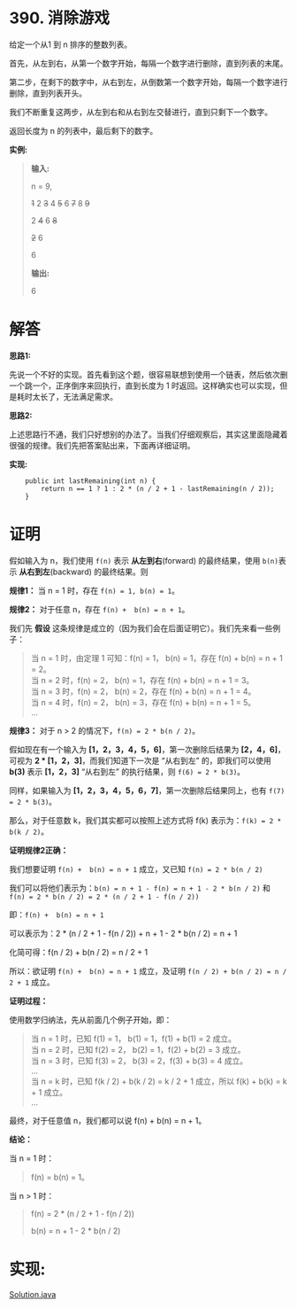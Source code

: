 # 390. 消除游戏

给定一个从1 到 n 排序的整数列表。

首先，从左到右，从第一个数字开始，每隔一个数字进行删除，直到列表的末尾。

第二步，在剩下的数字中，从右到左，从倒数第一个数字开始，每隔一个数字进行删除，直到列表开头。

我们不断重复这两步，从左到右和从右到左交替进行，直到只剩下一个数字。

返回长度为 n 的列表中，最后剩下的数字。

**实例:**

> **输入:**
>
> n = 9,  
>
> ~~1~~ 2 ~~3~~ 4 ~~5~~ 6 ~~7~~ 8 ~~9~~
>
> 2 ~~4~~ 6 ~~8~~
>
> ~~2~~ 6
>
> 6  
>
> **输出:**
>
> 6

# 解答

**思路1:**

先说一个不好的实现。首先看到这个题，很容易联想到使用一个链表，然后依次删一个跳一个，正序倒序来回执行，直到长度为 1 时返回。这样确实也可以实现，但是耗时太长了，无法满足需求。

**思路2:**

上述思路行不通，我们只好想别的办法了。当我们仔细观察后，其实这里面隐藏着很强的规律。我们先把答案贴出来，下面再详细证明。

**实现:**

```
    public int lastRemaining(int n) {
        return n == 1 ? 1 : 2 * (n / 2 + 1 - lastRemaining(n / 2));
    }
```

# 证明

假如输入为 n，我们使用 `f(n)` 表示 **从左到右**(forward) 的最终结果，使用 `b(n)`表示 **从右到左**(backward) 的最终结果。则

**规律1：** 当 n = 1 时，存在 `f(n) = 1, b(n) = 1`。

**规律2：** 对于任意 n，存在 `f(n) +  b(n) = n + 1`。

我们先 **假设** 这条规律是成立的（因为我们会在后面证明它）。我们先来看一些例子：

> 当 n = 1 时，由定理 1 可知：f(n) = 1， b(n) = 1，存在 f(n) +  b(n) = n + 1 = 2。  
> 当 n = 2 时，f(n) = 2， b(n) = 1，存在 f(n) +  b(n) = n + 1 = 3。  
> 当 n = 3 时，f(n) = 2， b(n) = 2，存在 f(n) +  b(n) = n + 1 = 4。  
> 当 n = 4 时，f(n) = 2， b(n) = 3，存在 f(n) +  b(n) = n + 1 = 5。  
> ...

**规律3：** 对于 n > 2 的情况下，`f(n) = 2 * b(n / 2)`。

假如现在有一个输入为 **[1，2，3，4，5，6]**，第一次删除后结果为 **[2，4，6]**，可视为 **2 \* [1，2，3]**，而我们知道下一次是 “从右到左” 的，即我们可以使用 **b(3)** 表示 **[1，2，3]** “从右到左” 的执行结果，则 `f(6) = 2 * b(3)`。

同样，如果输入为 **[1，2，3，4，5，6，7]**，第一次删除后结果同上，也有 `f(7) = 2 * b(3)`。

那么，对于任意数 k，我们其实都可以按照上述方式将  f(k) 表示为：`f(k) = 2 * b(k / 2)`。

**证明规律2正确：**

我们想要证明 `f(n) +  b(n) = n + 1` 成立，又已知 `f(n) = 2 * b(n / 2)`

我们可以将他们表示为：`b(n) = n + 1 - f(n) = n + 1 - 2 * b(n / 2)` 和 `f(n) = 2 * b(n / 2) = 2 * (n / 2 + 1 - f(n / 2))`

即：`f(n) +  b(n) = n + 1` 

可以表示为：2 \* (n / 2 + 1 - f(n / 2)) + n + 1 - 2 \* b(n / 2) = n + 1

化简可得：f(n / 2) + b(n / 2) = n / 2 + 1

所以：欲证明 `f(n) +  b(n) = n + 1` 成立，及证明 `f(n / 2) + b(n / 2) = n / 2 + 1` 成立。

**证明过程：**

使用数学归纳法，先从前面几个例子开始，即：

> 当 n = 1 时，已知 f(1) = 1， b(1) = 1，f(1) + b(1) = 2 成立。      
> 当 n = 2 时，已知 f(2) = 2， b(2) = 1，f(2) + b(2) = 3 成立。  
> 当 n = 3 时，已知 f(3) = 2， b(3) = 2，f(3) + b(3) = 4 成立。  
> ...  
> 当 n = k 时，已知 f(k / 2) + b(k / 2) = k / 2 + 1 成立，所以 f(k) + b(k) = k + 1 成立。  
> ...

最终，对于任意值 n，我们都可以说 f(n) +  b(n) = n + 1。

**结论：**

当 n = 1 时：

> f(n) = b(n) = 1。

当 n > 1 时：

> f(n) = 2 * (n / 2 + 1 - f(n / 2))
> 
> b(n) = n + 1 - 2 * b(n / 2)

# 实现:

[Solution.java](https://github.com/afei-cn/LeetCode/blob/master/502.%20IPO/src/Solution.java)